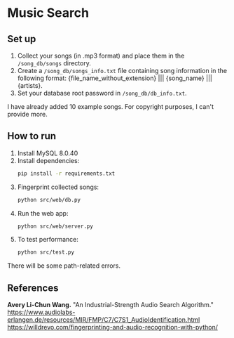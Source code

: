 # Music Search

## Set up
1. Collect your songs (in .mp3 format) and place them in the `/song_db/songs` directory.  
2. Create a `/song_db/songs_info.txt` file containing song information in the following format: {file_name_without_extension} ||| {song_name} ||| {artists}.  
3. Set your database root password in `/song_db/db_info.txt`.
   
I have already added 10 example songs. For copyright purposes, I can't provide more.

## How to run
1. Install MySQL 8.0.40
2. Install dependencies:
   ```bash
   pip install -r requirements.txt
   ```
3. Fingerprint collected songs:
   ```bash
   python src/web/db.py
   ```
4. Run the web app:
   ```bash
   python src/web/server.py
   ```
5. To test performance:
   ```bash
   python src/test.py
   ```
There will be some path-related errors.

## References
**Avery Li-Chun Wang.** "An Industrial-Strength Audio Search Algorithm."  
https://www.audiolabs-erlangen.de/resources/MIR/FMP/C7/C7S1_AudioIdentification.html  
https://willdrevo.com/fingerprinting-and-audio-recognition-with-python/ 
